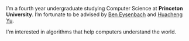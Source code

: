 I’m a fourth year undergraduate studying Computer Science at **Princeton University**. I’m fortunate to be advised by [Ben Eysenbach](https://ben-eysenbach.github.io/) and [Huacheng Yu](https://www.cs.princeton.edu/~hy2/).

I'm interested in algorithms that help computers understand the world.